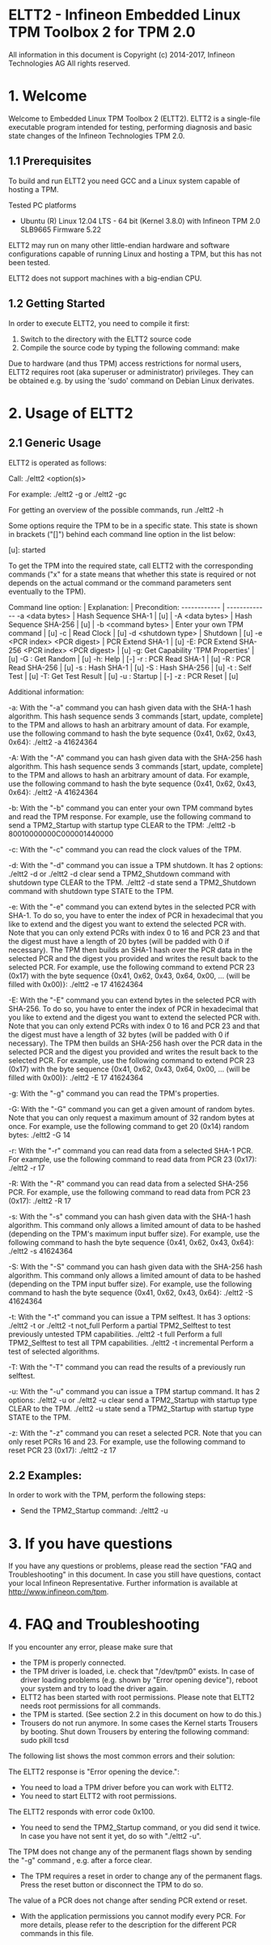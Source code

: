 # ELTT2 - Infineon Embedded Linux TPM Toolbox 2 for TPM 2.0
 

All information in this document is Copyright (c) 2014-2017, Infineon Technologies AG
All rights reserved.


# 1. Welcome

Welcome to Embedded Linux TPM Toolbox 2 (ELTT2).
ELTT2 is a single-file executable program intended for testing, performing
diagnosis and basic state changes of the Infineon Technologies TPM 2.0.


## 1.1 Prerequisites

To build and run ELTT2 you need GCC and a Linux system capable of hosting a
TPM.

Tested PC platforms
  - Ubuntu (R) Linux 12.04 LTS - 64 bit (Kernel 3.8.0) with Infineon TPM 2.0 SLB9665 Firmware 5.22

ELTT2 may run on many other little-endian hardware and software
configurations capable of running Linux and hosting a TPM, but this has not
been tested.

ELTT2 does not support machines with a big-endian CPU.


## 1.2 Getting Started

In order to execute ELTT2, you need to compile it first:
 1. Switch to the directory with the ELTT2 source code
 2. Compile the source code by typing the following command:
    make

Due to hardware (and thus TPM) access restrictions for normal users, ELTT2 requires root (aka superuser or administrator) privileges. They can be obtained e.g. by using the 'sudo' command on Debian Linux derivates.


# 2. Usage of ELTT2

## 2.1 Generic Usage

ELTT2 is operated as follows:

Call: ./eltt2 \<option(s)\>

For example: ./eltt2 -g or ./eltt2 -gc

For getting an overview of the possible commands, run ./eltt2 -h

Some options require the TPM to be in a specific state. This state is shown in brackets ("[]") behind each command line option in the list below:

\[u\]: started

To get the TPM into the required state, call ELTT2 with the corresponding commands ("x" for a state means that whether this state is required or not depends on the actual command or the command parameters sent eventually to the TPM).


 Command line option: | Explanation: | Precondition:
 ------------ | -------------
 -a \<data bytes\> | Hash Sequence SHA-1            | \[u\] |
 -A \<data bytes\> | Hash Sequence SHA-256          | \[u\] |
 -b \<command bytes\> | Enter your own TPM command  | \[u\]
 -c | Read Clock                                  | \[u\]
 -d \<shutdown type\> | Shutdown                    | \[u\]
 -e \<PCR index\> \<PCR digest\> | PCR Extend SHA-1    | \[u\]
 -E: PCR Extend SHA-256 \<PCR index\> \<PCR digest\> | \[u\]
 -g: Get Capability 'TPM Properties'             | \[u\]
 -G <data length>: Get Random                    | \[u\]
 -h: Help                                        | \[-\]
 -r <PCR index>: PCR Read SHA-1                  | \[u\]
 -R <PCR index>: PCR Read SHA-256                | \[u\]
 -s <data bytes>: Hash SHA-1                     | \[u\]
 -S <data bytes>: Hash SHA-256                   | \[u\]
 -t <test type>: Self Test                       | \[u\]
 -T: Get Test Result                             | \[u\]
 -u <startup type>: Startup                      | \[-\]
 -z <PCR index>: PCR Reset                       | \[u\]


 Additional information:

 -a:
 With the "-a" command you can hash given data with the SHA-1 hash algorithm.
 This hash sequence sends 3 commands [start, update, complete] to the TPM and
 allows to hash an arbitrary amount of data.
 For example, use the following command to hash the byte sequence {0x41,
 0x62, 0x43, 0x64}:
 ./eltt2 -a 41624364

 -A:
 With the "-A" command you can hash given data with the SHA-256 hash
 algorithm. This hash sequence sends 3 commands [start, update, complete] to
 the TPM and allows to hash an arbitrary amount of data.
 For example, use the following command to hash the byte sequence {0x41,
 0x62, 0x43, 0x64}:
 ./eltt2 -A 41624364

 -b:
 With the "-b" command you can enter your own TPM command bytes and read the
 TPM response.
 For example, use the following command to send a TPM2_Startup with startup
 type CLEAR to the TPM:
 ./eltt2 -b 80010000000C000001440000

 -c:
 With the "-c" command you can read the clock values of the TPM.

 -d:
 With the "-d" command you can issue a TPM shutdown. It has 2 options:
 ./eltt2 -d
 or
 ./eltt2 -d clear    send a TPM2_Shutdown command with shutdown type CLEAR to
                     the TPM.
 ./eltt2 -d state    send a TPM2_Shutdown command with shutdown type STATE to
                     the TPM.

 -e:
 With the "-e" command you can extend bytes in the selected PCR with SHA-1.
 To do so, you have to enter the index of PCR in hexadecimal that you like to
 extend and the digest you want to extend the selected PCR with. Note that
 you can only extend PCRs with index 0 to 16 and PCR 23 and that the digest
 must have a length of 20 bytes (will be padded with 0 if necessary).
 The TPM then builds an SHA-1 hash over the PCR data in the selected PCR and
 the digest you provided and writes the result back to the selected PCR.
 For example, use the following command to extend PCR 23 (0x17) with the byte
 sequence {0x41, 0x62, 0x43, 0x64, 0x00, ... (will be filled with 0x00)}:
 ./eltt2 -e 17 41624364

 -E:
 With the "-E" command you can extend bytes in the selected PCR with SHA-256.
 To do so, you have to enter the index of PCR in hexadecimal that you like to
 extend and the digest you want to extend the selected PCR with. Note that
 you can only extend PCRs with index 0 to 16 and PCR 23 and that the digest
 must have a length of 32 bytes (will be padded with 0 if necessary).
 The TPM then builds an SHA-256 hash over the PCR data in the selected PCR
 and the digest you provided and writes the result back to the selected PCR.
 For example, use the following command to extend PCR 23 (0x17) with the byte
 sequence {0x41, 0x62, 0x43, 0x64, 0x00, ... (will be filled with 0x00)}:
 ./eltt2 -E 17 41624364

 -g:
 With the "-g" command you can read the TPM's properties.

 -G:
 With the "-G" command you can get a given amount of random bytes. Note that
 you can only request a maximum amount of 32 random bytes at once.
 For example, use the following command to get 20 (0x14) random bytes:
 ./eltt2 -G 14

 -r:
 With the "-r" command you can read data from a selected SHA-1 PCR.
 For example, use the following command to read data from PCR 23 (0x17):
 ./eltt2 -r 17

 -R:
 With the "-R" command you can read data from a selected SHA-256 PCR.
 For example, use the following command to read data from PCR 23 (0x17):
 ./eltt2 -R 17

 -s:
 With the "-s" command you can hash given data with the SHA-1 hash algorithm.
 This command only allows a limited amount of data to be hashed (depending on
 the TPM's maximum input buffer size).
 For example, use the following command to hash the byte sequence {0x41,
 0x62, 0x43, 0x64}:
 ./eltt2 -s 41624364

 -S:
 With the "-S" command you can hash given data with the SHA-256 hash
 algorithm. This command only allows a limited amount of data to be hashed
 (depending on the TPM input buffer size).
 For example, use the following command to hash the byte sequence {0x41,
 0x62, 0x43, 0x64}:
 ./eltt2 -S 41624364

 -t:
 With the "-t" command you can issue a TPM selftest. It has 3 options:
 ./eltt2 -t
 or
 ./eltt2 -t not_full     Perform a partial TPM2_Selftest to test previously
                         untested TPM capabilities.
 ./eltt2 -t full         Perform a full TPM2_Selftest to test all TPM
                         capabilities.
 ./eltt2 -t incremental  Perform a test of selected algorithms.

 -T:
 With the "-T" command you can read the results of a previously run selftest.

 -u:
 With the "-u" command you can issue a TPM startup command. It has 2 options:
 ./eltt2 -u
 or
 ./eltt2 -u clear    send a TPM2_Startup with startup type CLEAR to the TPM.
 ./eltt2 -u state    send a TPM2_Startup with startup type STATE to the TPM.

 -z:
 With the "-z" command you can reset a selected PCR. Note that you can only
 reset PCRs 16 and 23.
 For example, use the following command to reset PCR 23 (0x17):
 ./eltt2 -z 17


## 2.2 Examples:

In order to work with the TPM, perform the following steps:
- Send the TPM2_Startup command: ./eltt2 -u



# 3. If you have questions

If you have any questions or problems, please read the section "FAQ and
Troubleshooting" in this document.
In case you still have questions, contact your local Infineon
Representative.
Further information is available at http://www.infineon.com/tpm.


# 4. FAQ and Troubleshooting

If you encounter any error, please make sure that
- the TPM is properly connected.
- the TPM driver is loaded, i.e. check that "/dev/tpm0" exists. In case of
  driver loading problems (e.g. shown by "Error opening device"), reboot
  your system and try to load the driver again.
- ELTT2 has been started with root permissions. Please note that ELTT2 needs
  root permissions for all commands.
- the TPM is started. (See section 2.2 in this document on how to do this.)
- Trousers do not run anymore. In some cases the Kernel starts Trousers by
  booting.
  Shut down Trousers by entering the following command:
  sudo pkill tcsd

The following list shows the most common errors and their solution:

The ELTT2 response is "Error opening the device.":
- You need to load a TPM driver before you can work with ELTT2.
- You need to start ELTT2 with root permissions.

The ELTT2 responds with error code 0x100.
- You need to send the TPM2_Startup command, or you did send it twice. In
  case you have not sent it yet, do so with "./eltt2 -u".

The TPM does not change any of the permanent flags shown by sending the "-g"
command , e.g. after a force clear.
- The TPM requires a reset in order to change any of the permanent flags.
  Press the reset button or disconnect the TPM to do so.

The value of a PCR does not change after sending PCR extend or reset.
- With the application permissions you cannot modify every PCR. For more
  details, please refer to the description for the different PCR commands
in this file.
